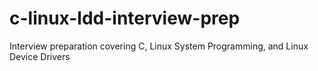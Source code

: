 # c-linux-ldd-interview-prep
Interview preparation covering C, Linux System Programming, and Linux Device Drivers
